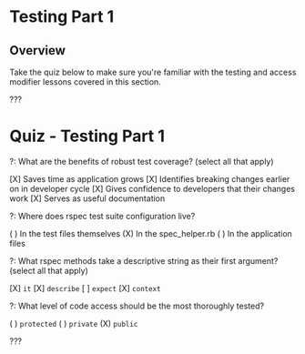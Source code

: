 # Testing Part 1

## Overview

Take the quiz below to make sure you're familiar with the testing and access modifier lessons covered in this section.

???

# Quiz - Testing Part 1

?: What are the benefits of robust test coverage? (select all that apply)

[X] Saves time as application grows
[X] Identifies breaking changes earlier on in developer cycle
[X] Gives confidence to developers that their changes work
[X] Serves as useful documentation

?: Where does rspec test suite configuration live?

( ) In the test files themselves
(X) In the spec_helper.rb
( ) In the application files

?: What rspec methods take a descriptive string as their first argument? (select all that apply)

[X] `it`
[X] `describe`
[ ] `expect`
[X] `context`


?: What level of code access should be the most thoroughly tested?

( ) `protected`
( ) `private`
(X) `public`

???
